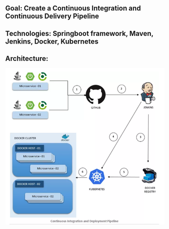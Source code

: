 ## Goal: Create a Continuous Integration and Continuous Delivery Pipeline

## Technologies: Springboot framework, Maven, Jenkins, Docker, Kubernetes

## Architecture: 
![](images/Architecture.png)

